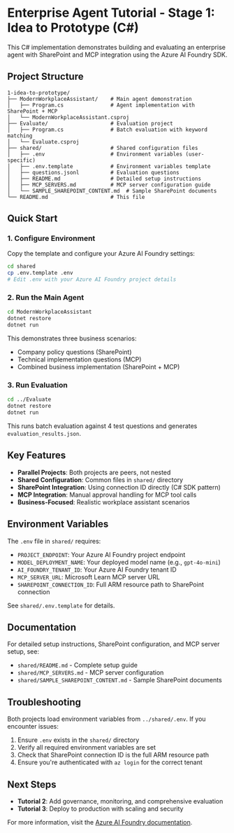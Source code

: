 # Enterprise Agent Tutorial - Stage 1: Idea to Prototype (C#)

This C# implementation demonstrates building and evaluating an enterprise agent with SharePoint and MCP integration using the Azure AI Foundry SDK.

## Project Structure

```text
1-idea-to-prototype/
├── ModernWorkplaceAssistant/    # Main agent demonstration
│   ├── Program.cs               # Agent implementation with SharePoint + MCP
│   └── ModernWorkplaceAssistant.csproj
├── Evaluate/                    # Evaluation project
│   ├── Program.cs               # Batch evaluation with keyword matching
│   └── Evaluate.csproj
├── shared/                      # Shared configuration files
│   ├── .env                     # Environment variables (user-specific)
│   ├── .env.template            # Environment variables template
│   ├── questions.jsonl          # Evaluation questions
│   ├── README.md                # Detailed setup instructions
│   ├── MCP_SERVERS.md           # MCP server configuration guide
│   └── SAMPLE_SHAREPOINT_CONTENT.md  # Sample SharePoint documents
└── README.md                    # This file
```

## Quick Start

### 1. Configure Environment

Copy the template and configure your Azure AI Foundry settings:

```bash
cd shared
cp .env.template .env
# Edit .env with your Azure AI Foundry project details
```

### 2. Run the Main Agent

```bash
cd ModernWorkplaceAssistant
dotnet restore
dotnet run
```

This demonstrates three business scenarios:
- Company policy questions (SharePoint)
- Technical implementation questions (MCP)
- Combined business implementation (SharePoint + MCP)

### 3. Run Evaluation

```bash
cd ../Evaluate
dotnet restore
dotnet run
```

This runs batch evaluation against 4 test questions and generates `evaluation_results.json`.

## Key Features

- **Parallel Projects**: Both projects are peers, not nested
- **Shared Configuration**: Common files in `shared/` directory
- **SharePoint Integration**: Using connection ID directly (C# SDK pattern)
- **MCP Integration**: Manual approval handling for MCP tool calls
- **Business-Focused**: Realistic workplace assistant scenarios

## Environment Variables

The `.env` file in `shared/` requires:

- `PROJECT_ENDPOINT`: Your Azure AI Foundry project endpoint
- `MODEL_DEPLOYMENT_NAME`: Your deployed model name (e.g., `gpt-4o-mini`)
- `AI_FOUNDRY_TENANT_ID`: Your Azure AI Foundry tenant ID
- `MCP_SERVER_URL`: Microsoft Learn MCP server URL
- `SHAREPOINT_CONNECTION_ID`: Full ARM resource path to SharePoint connection

See `shared/.env.template` for details.

## Documentation

For detailed setup instructions, SharePoint configuration, and MCP server setup, see:

- `shared/README.md` - Complete setup guide
- `shared/MCP_SERVERS.md` - MCP server configuration
- `shared/SAMPLE_SHAREPOINT_CONTENT.md` - Sample SharePoint documents

## Troubleshooting

Both projects load environment variables from `../shared/.env`. If you encounter issues:

1. Ensure `.env` exists in the `shared/` directory
2. Verify all required environment variables are set
3. Check that SharePoint connection ID is the full ARM resource path
4. Ensure you're authenticated with `az login` for the correct tenant

## Next Steps

- **Tutorial 2**: Add governance, monitoring, and comprehensive evaluation
- **Tutorial 3**: Deploy to production with scaling and security

For more information, visit the [Azure AI Foundry documentation](https://learn.microsoft.com/azure/ai-foundry/).
